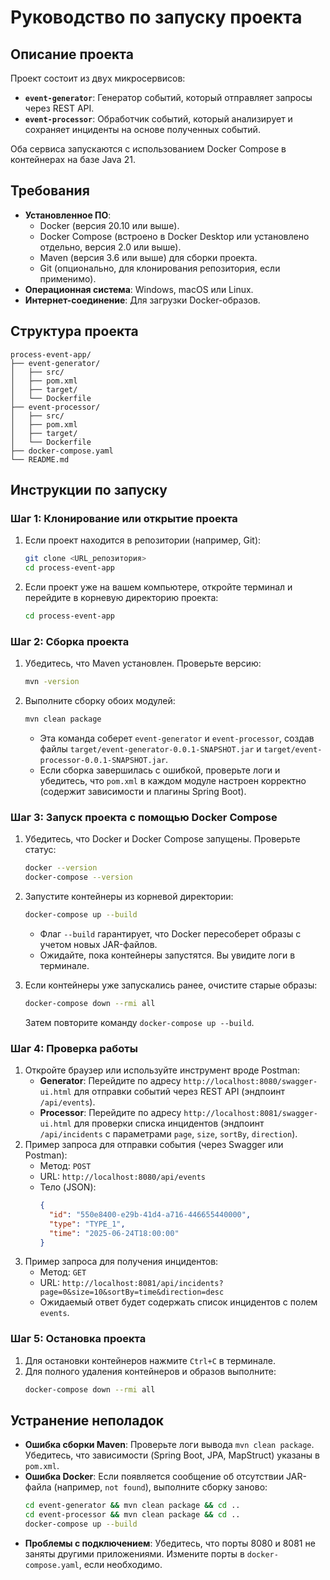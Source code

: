 # Руководство по запуску проекта

## Описание проекта
Проект состоит из двух микросервисов:
- **`event-generator`**: Генератор событий, который отправляет запросы через REST API.
- **`event-processor`**: Обработчик событий, который анализирует и сохраняет инциденты на основе полученных событий.

Оба сервиса запускаются с использованием Docker Compose в контейнерах на базе Java 21.

## Требования
- **Установленное ПО**:
  - Docker (версия 20.10 или выше).
  - Docker Compose (встроено в Docker Desktop или установлено отдельно, версия 2.0 или выше).
  - Maven (версия 3.6 или выше) для сборки проекта.
  - Git (опционально, для клонирования репозитория, если применимо).
- **Операционная система**: Windows, macOS или Linux.
- **Интернет-соединение**: Для загрузки Docker-образов.

## Структура проекта
```
process-event-app/
├── event-generator/
│   ├── src/
│   ├── pom.xml
│   ├── target/
│   └── Dockerfile
├── event-processor/
│   ├── src/
│   ├── pom.xml
│   ├── target/
│   └── Dockerfile
├── docker-compose.yaml
└── README.md
```

## Инструкции по запуску

### Шаг 1: Клонирование или открытие проекта
1. Если проект находится в репозитории (например, Git):
   ```bash
   git clone <URL_репозитория>
   cd process-event-app
   ```
2. Если проект уже на вашем компьютере, откройте терминал и перейдите в корневую директорию проекта:
   ```bash
   cd process-event-app
   ```

### Шаг 2: Сборка проекта
1. Убедитесь, что Maven установлен. Проверьте версию:
   ```bash
   mvn -version
   ```
2. Выполните сборку обоих модулей:
   ```bash
   mvn clean package
   ```
   - Эта команда соберет `event-generator` и `event-processor`, создав файлы `target/event-generator-0.0.1-SNAPSHOT.jar` и `target/event-processor-0.0.1-SNAPSHOT.jar`.
   - Если сборка завершилась с ошибкой, проверьте логи и убедитесь, что `pom.xml` в каждом модуле настроен корректно (содержит зависимости и плагины Spring Boot).

### Шаг 3: Запуск проекта с помощью Docker Compose
1. Убедитесь, что Docker и Docker Compose запущены. Проверьте статус:
   ```bash
   docker --version
   docker-compose --version
   ```
2. Запустите контейнеры из корневой директории:
   ```bash
   docker-compose up --build
   ```
   - Флаг `--build` гарантирует, что Docker пересоберет образы с учетом новых JAR-файлов.
   - Ожидайте, пока контейнеры запустятся. Вы увидите логи в терминале.

3. Если контейнеры уже запускались ранее, очистите старые образы:
   ```bash
   docker-compose down --rmi all
   ```
   Затем повторите команду `docker-compose up --build`.

### Шаг 4: Проверка работы
1. Откройте браузер или используйте инструмент вроде Postman:
   - **Generator**: Перейдите по адресу `http://localhost:8080/swagger-ui.html` для отправки событий через REST API (эндпоинт `/api/events`).
   - **Processor**: Перейдите по адресу `http://localhost:8081/swagger-ui.html` для проверки списка инцидентов (эндпоинт `/api/incidents` с параметрами `page`, `size`, `sortBy`, `direction`).
2. Пример запроса для отправки события (через Swagger или Postman):
   - Метод: `POST`
   - URL: `http://localhost:8080/api/events`
   - Тело (JSON):
     ```json
     {
       "id": "550e8400-e29b-41d4-a716-446655440000",
       "type": "TYPE_1",
       "time": "2025-06-24T18:00:00"
     }
     ```
3. Пример запроса для получения инцидентов:
   - Метод: `GET`
   - URL: `http://localhost:8081/api/incidents?page=0&size=10&sortBy=time&direction=desc`
   - Ожидаемый ответ будет содержать список инцидентов с полем `events`.

### Шаг 5: Остановка проекта
1. Для остановки контейнеров нажмите `Ctrl+C` в терминале.
2. Для полного удаления контейнеров и образов выполните:
   ```bash
   docker-compose down --rmi all
   ```

## Устранение неполадок
- **Ошибка сборки Maven**: Проверьте логи вывода `mvn clean package`. Убедитесь, что зависимости (Spring Boot, JPA, MapStruct) указаны в `pom.xml`.
- **Ошибка Docker**: Если появляется сообщение об отсутствии JAR-файла (например, `not found`), выполните сборку заново:
  ```bash
  cd event-generator && mvn clean package && cd ..
  cd event-processor && mvn clean package && cd ..
  docker-compose up --build
  ```
- **Проблемы с подключением**: Убедитесь, что порты 8080 и 8081 не заняты другими приложениями. Измените порты в `docker-compose.yaml`, если необходимо.